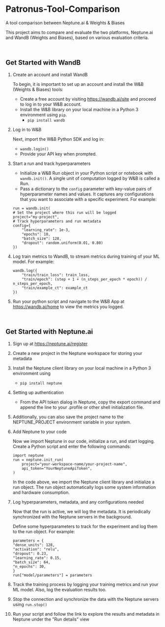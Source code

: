# Patronus-Tool-Comparison
A tool comparison between Neptune.ai &amp; Weights &amp; Biases

This project aims to compare and evaluate the two platforms, Neptune.ai and WandB (Weights and Biases), based on various evaluation criteria.

<br>

## Get Started with WandB

1. Create an account and install WandB

    To begin, it is important to set up an account and install the W&B (Weights & Biases) tools:
    - Create a free account by visiting https://wandb.ai/site and proceed to log in to your W&B account.
    - Install the W&B library on your local machine in a Python 3 environment using `pip`.
        - `pip install wandb`
2. Log in to W&B

    Next, import the W&B Python SDK and log in:
    - `wandb.login()`
    - Provide your API key when prompted.
3. Start a run and track hyperparameters

    - Initialize a W&B Run object in your Python script or notebook with `wandb.init()`. A single unit of computation logged by W&B is called a Run.
    - Pass a dictionary to the `config` parameter with key-value pairs of hyperparameter names and values. It captures any configurations that you want to associate with a specific experiment. For example:

    ```
    run = wandb.init(
    # Set the project where this run will be logged
    project="my-project",
    # Track hyperparameters and run metadata
    config={
        "learning_rate": 1e-3,
        "epochs": 10,
        "batch_size": 128,
        "dropout": random.uniform(0.01, 0.80)
    })
    ```
4. Log train metrics to WandB, to stream metrics during training of your ML model. For example:

    ```
    wandb.log({
        "train/train_loss": train_loss,
        "train/epoch": (step + 1 + (n_steps_per_epoch * epoch)) / n_steps_per_epoch,
        "train/example_ct": example_ct
    })
    ```
5. Run your python script and navigate to the W&B App at https://wandb.ai/home to view the metrics you logged.

<br>

## Get Started with Neptune.ai

1. Sign up at https://neptune.ai/register
2. Create a new project in the Neptune workspace for storing your metadata
3. Install the Neptune client library on your local machine in a Python 3 environment using 
    - `pip install neptune`
4. Setting up authentication
    - From the API token dialog in Neptune, copy the export command and append the line to your .profile or other shell initialization file.
5. Additionally, you can also save the project name to the NEPTUNE_PROJECT environment variable in your system.
6. Add Neptune to your code

    Now we import Neptune in our code, initialize a run, and start logging. Create a Python script and enter the following commands:

    ```
    import neptune
    run = neptune.init_run(
        project="your-workspace-name/your-project-name",
        api_token="YourNeptuneApiToken", 
    )
    ```
    In the code above, we import the Neptune client library and initialize a run object. The run object automatically logs some system information and hardware consumption.
7. Log hyperparameters, metadata, and any configurations needed
    
    Now that the run is active, we will log the metadata. It is periodically synchronized with the Neptune servers in the background.

    Define some hyperparameters to track for the experiment and log them to the run object. For example:

    ```
    parameters = {
    "dense_units": 128,
    "activation": "relu",
    "dropout": 0.23,
    "learning_rate": 0.15,
    "batch_size": 64,
    "n_epochs": 30,
    }
    run["model/parameters"] = parameters
    ```
8. Track the training process by logging your training metrics and run your ML model. Also, log the evaluation results too.
9. Stop the connection and synchronize the data with the Neptune servers using `run.stop()`
10. Run your script and follow the link to explore the results and metadata in Neptune under the "Run details" view
